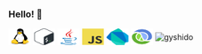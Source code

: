 ### Hello! 🤖

<div>
   <img align="center" alt="linux" height="30" width="40" src="https://raw.githubusercontent.com/devicons/devicon/master/icons/linux/linux-original.svg">
   <img align="center" alt="bash" height="30" width="40" src="https://raw.githubusercontent.com/devicons/devicon/master/icons/bash/bash-original.svg">
   <img align="center" alt="java" height="30" width="40" src="https://raw.githubusercontent.com/devicons/devicon/master/icons/java/java-original.svg">
   <img align="center" alt="javascript" height="30" width="40" src="https://raw.githubusercontent.com/devicons/devicon/master/icons/javascript/javascript-original.svg">
   <img align="center" alt="dart" height="30" width="40" src="https://raw.githubusercontent.com/devicons/devicon/master/icons/dart/dart-original.svg">   
   <img align="center" alt="clojure" height="30" width="40" src="https://raw.githubusercontent.com/devicons/devicon/master/icons/clojure/clojure-original.svg">
   <img align="center" alt="gyshido" height="30" width="40" src="https://raw.githubusercontent.com/scotthmurray/gyshido-emoji/refs/heads/master/SVG%20originals/2_single_task.svg">
</div>

